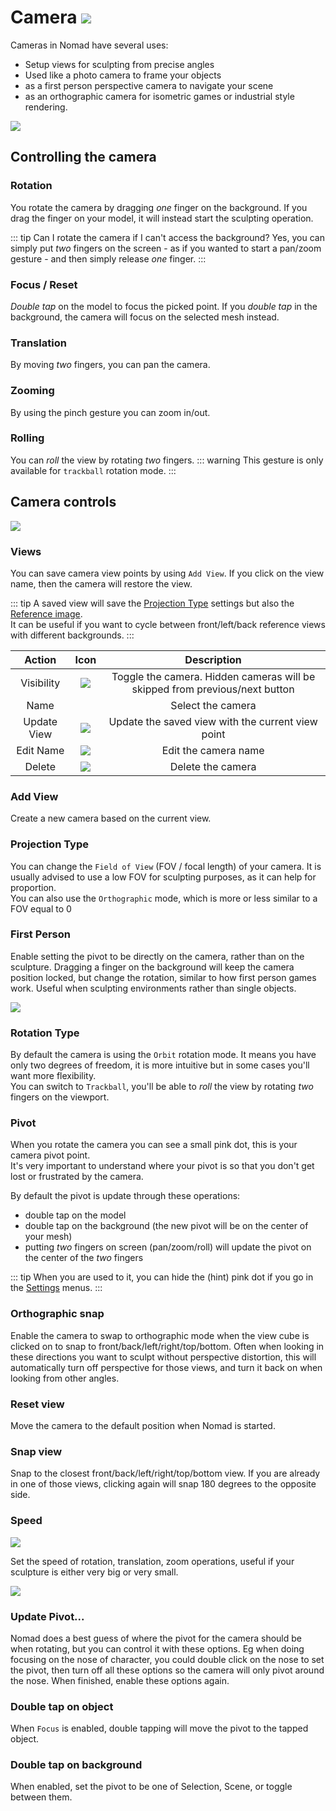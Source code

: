 # Camera ![](./icons/camera.png#icon#left) 

Cameras in Nomad have several uses:

* Setup views for sculpting from precise angles
* Used like a photo camera to frame your objects
* as a first person perspective camera to navigate your scene
* as an orthographic camera for isometric games or industrial style rendering.

![](./images/camera_overview.png)

## Controlling the camera

### Rotation
You rotate the camera by dragging *one* finger on the background.
If you drag the finger on your model, it will instead start the sculpting operation.

::: tip Can I rotate the camera if I can't access the background?
Yes, you can simply put *two* fingers on the screen - as if you wanted to start a pan/zoom gesture - and then simply release *one* finger.
:::

### Focus / Reset
*Double tap* on the model to focus the picked point.
If you *double tap* in the background, the camera will focus on the selected mesh instead.


### Translation
By moving *two* fingers, you can pan the camera.


### Zooming
By using the pinch gesture you can zoom in/out.


### Rolling
You can *roll* the view by rotating *two* fingers.
::: warning
This gesture is only available for `trackball` rotation mode.
:::

## Camera controls

![](./images/camera_list.png)

### Views
You can save camera view points by using `Add View`.
If you click on the view name, then the camera will restore the view.


::: tip
A saved view will save the [Projection Type](#projection-type) settings but also the [Reference image](background.md).  
It can be useful if you want to cycle between front/left/back reference views with different backgrounds.
:::

| Action      | Icon                             | Description  |
| :---:       | :---:                            | :---:        |
| Visibility | ![](./icons/eye_open.png#icon) | Toggle the camera. Hidden cameras will be skipped from previous/next button |
| Name | ![]() | Select the camera |
| Update View | ![](./icons/update_view.png#icon) | Update the saved view with the current view point |
| Edit Name | ![](./icons/pencil.png#icon) | Edit the camera name |
| Delete | ![](./icons/trash.png#icon) | Delete the camera |

### Add View
Create a new camera based on the current view.


### Projection Type
You can change the `Field of View` (FOV / focal length) of your camera.
It is usually advised to use a low FOV for sculpting purposes, as it can help for proportion.  
You can also use the `Orthographic` mode, which is more or less similar to a FOV equal to 0

### First Person
Enable setting the pivot to be directly on the camera, rather than on the sculpture. Dragging a finger on the background will keep the camera position locked, but change the rotation, similar to how first person games work. Useful when sculpting environments rather than single objects.

![](./images/camera_rotation_ortho_view.png)

### Rotation Type
By default the camera is using the `Orbit` rotation mode.
It means you have only two degrees of freedom, it is more intuitive but in some cases you'll want more flexibility.  
You can switch to `Trackball`, you'll be able to *roll* the view by rotating *two* fingers on the viewport.


### Pivot
When you rotate the camera you can see a small pink dot, this is your camera pivot point.  
It's very important to understand where your pivot is so that you don't get lost or frustrated by the camera.

By default the pivot is update through these operations:
- double tap on the model
- double tap on the background (the new pivot will be on the center of your mesh)
- putting *two* fingers on screen (pan/zoom/roll) will update the pivot on the center of the *two* fingers

::: tip
When you are used to it, you can hide the (hint) pink dot if you go in the [Settings](settings.md) menus.
:::

### Orthographic snap
Enable the camera to swap to orthographic mode when the view cube is clicked on to snap to front/back/left/right/top/bottom. Often when looking in these directions you want to sculpt without perspective distortion, this will automatically turn off perspective for those views, and turn it back on when looking from other angles.

### Reset view
Move the camera to the default position when Nomad is started.

### Snap view
Snap to the closest front/back/left/right/top/bottom view. If you are already in one of those views, clicking again will snap 180 degrees to the opposite side.


### Speed
![](./images/camera_speed.png)

Set the speed of rotation, translation, zoom operations, useful if your sculpture is either very big or very small.

![](./images/camera_pivot.png)

### Update Pivot...
Nomad does a best guess of where the pivot for the camera should be when rotating, but you can control it with these options. Eg when doing focusing on the nose of character, you could double click on the nose to set the pivot, then turn off all these options so the camera will only pivot around the nose. When finished, enable these options again.

### Double tap on object
When `Focus` is enabled, double tapping will move the pivot to the tapped object.

### Double tap on background
When enabled, set the pivot to be one of Selection, Scene, or toggle between them.